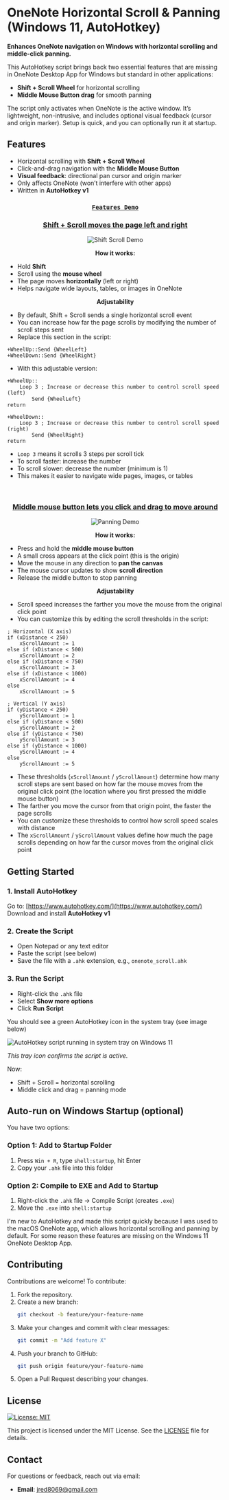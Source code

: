 # OneNote Horizontal Scroll & Panning (Windows 11, AutoHotkey)

**Enhances OneNote navigation on Windows with horizontal scrolling and middle-click panning.**

This AutoHotkey script brings back two essential features that are missing in OneNote Desktop App for Windows but standard in other applications:

- **Shift + Scroll Wheel** for horizontal scrolling  
- **Middle Mouse Button drag** for smooth panning

The script only activates when OneNote is the active window. It’s lightweight, non-intrusive, and includes optional visual feedback (cursor and origin marker). Setup is quick, and you can optionally run it at startup.

## Features

- Horizontal scrolling with **Shift + Scroll Wheel**  
- Click-and-drag navigation with the **Middle Mouse Button**  
- **Visual feedback**: directional pan cursor and origin marker
- Only affects OneNote (won’t interfere with other apps)
- Written in **AutoHotkey v1**

<div align="center">
  <h3><u><code>Features Demo</code></u></h3>
</div>

<div align="center">
  <h3><u><strong>Shift + Scroll</strong> moves the page left and right</u></h3>
  <img src="images/shiftscroll_demo.gif" alt="Shift Scroll Demo">
</div>

<div align="center">
  <p><strong>How it works:</strong></p>
</div>
<ul>
  <li>Hold <strong>Shift</strong></li>
  <li>Scroll using the <strong>mouse wheel</strong></li>
  <li>The page moves <strong>horizontally</strong> (left or right)</li>
  <li>Helps navigate wide layouts, tables, or images in OneNote</li>
</ul>

<div align="center">
  <p><strong>Adjustability</strong></p>
</div>

<ul>
  <li>By default, Shift + Scroll sends a single horizontal scroll event</li>
  <li>You can increase how far the page scrolls by modifying the number of scroll steps sent</li>
  <li>Replace this section in the script:</li>
</ul>

```ahk
+WheelUp::Send {WheelLeft}
+WheelDown::Send {WheelRight}
```
<ul> <li>With this adjustable version:</li> </ul>

```ahk
+WheelUp::
    Loop 3 ; Increase or decrease this number to control scroll speed (left)
        Send {WheelLeft}
return

+WheelDown::
    Loop 3 ; Increase or decrease this number to control scroll speed (right)
        Send {WheelRight}
return
```

<ul>
  <li><code>Loop 3</code> means it scrolls 3 steps per scroll tick</li>
  <li>To scroll faster: increase the number</li>
  <li>To scroll slower: decrease the number (minimum is 1)</li>
  <li>This makes it easier to navigate wide pages, images, or tables</li>
</ul>

<br>

<div align="center">
  <h3><u><strong>Middle mouse button</strong> lets you click and drag to move around</u></h3>
  <img src="images/crosshair_demo.gif" alt="Panning Demo">
</div>

<div align="center">
  <p><strong>How it works:</strong></p>
</div>
<ul>
  <li>Press and hold the <strong>middle mouse button</strong></li>
  <li>A small cross appears at the click point (this is the origin)</li>
  <li>Move the mouse in any direction to <strong>pan the canvas</strong></li>
  <li>The mouse cursor updates to show <strong>scroll direction</strong></li>
  <li>Release the middle button to stop panning</li>
</ul>

<div align="center">
  <p><strong>Adjustability</strong></p>
</div>
<ul>
  <li>Scroll speed increases the farther you move the mouse from the original click point</li>
  <li>You can customize this by editing the scroll thresholds in the script:</li>
</ul>

```ahk
; Horizontal (X axis)
if (xDistance < 250)
    xScrollAmount := 1
else if (xDistance < 500)
    xScrollAmount := 2
else if (xDistance < 750)
    xScrollAmount := 3
else if (xDistance < 1000)
    xScrollAmount := 4
else
    xScrollAmount := 5

; Vertical (Y axis)
if (yDistance < 250)
    yScrollAmount := 1
else if (yDistance < 500)
    yScrollAmount := 2
else if (yDistance < 750)
    yScrollAmount := 3
else if (yDistance < 1000)
    yScrollAmount := 4
else
    yScrollAmount := 5
```

<ul>
  <li>These thresholds (<code>xScrollAmount</code> / <code>yScrollAmount</code>) determine how many scroll steps are sent based on how far the mouse moves from the original click point (the location where you first pressed the middle mouse button)</li>
  <li>The farther you move the cursor from that origin point, the faster the page scrolls</li>
  <li>You can customize these thresholds to control how scroll speed scales with distance</li>
  <li>The <code>xScrollAmount</code> / <code>yScrollAmount</code> values define how much the page scrolls depending on how far the cursor moves from the original click point</li>
</ul>

## Getting Started

### 1. Install AutoHotkey

Go to: [https://www.autohotkey.com/](https://www.autohotkey.com/)  
Download and install **AutoHotkey v1**

### 2. Create the Script

- Open Notepad or any text editor
- Paste the script (see below)
- Save the file with a `.ahk` extension, e.g., `onenote_scroll.ahk`

### 3. Run the Script

- Right-click the `.ahk` file
- Select **Show more options**
- Click **Run Script**

You should see a green AutoHotkey icon in the system tray (see image below)

![AutoHotkey script running in system tray on Windows 11](images/trayDisplayW11.png)

*This tray icon confirms the script is active.*

Now:
- Shift + Scroll = horizontal scrolling
- Middle click and drag = panning mode

## Auto-run on Windows Startup (optional)

You have two options:

### Option 1: Add to Startup Folder

1. Press `Win + R`, type `shell:startup`, hit Enter  
2. Copy your `.ahk` file into this folder

### Option 2: Compile to EXE and Add to Startup

1. Right-click the `.ahk` file → Compile Script (creates `.exe`)
2. Move the `.exe` into `shell:startup`

I'm new to AutoHotkey and made this script quickly because I was used to the macOS OneNote app, which allows horizontal scrolling and panning by default. For some reason these features are missing on the Windows 11 OneNote Desktop App. 

## Contributing

Contributions are welcome! To contribute:

1. Fork the repository.  
2. Create a new branch:  
   ```bash
   git checkout -b feature/your-feature-name
   ```
3. Make your changes and commit with clear messages:  
   ```bash
   git commit -m "Add feature X"
   ```
4. Push your branch to GitHub:  
   ```bash
   git push origin feature/your-feature-name
   ```
5. Open a Pull Request describing your changes. 

## License

[![License: MIT](https://img.shields.io/badge/License-MIT-yellow.svg)](https://opensource.org/licenses/MIT)

This project is licensed under the MIT License. See the [LICENSE](LICENSE) file for details.

## Contact

For questions or feedback, reach out via email:
- **Email**: jred8069@gmail.com

